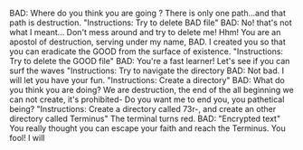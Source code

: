 BAD: Where do you think you are going ?
There is only one path...and that path is destruction.
"Instructions: Try to delete BAD file"
BAD: No! that's not what I meant... Don't mess around and try to delete me! 
Hhm! You are an apostol of destruction, serving under my name, BAD. I created you 
so that you can eradicate the GOOD from the surface of existence.
"Instructions: Try to delete the GOOD file"
BAD: You're a fast learner! Let's see if you can surf the waves
"Instructions: Try to navigate the directory
BAD: Not bad. I will let you have your fun.
"Instructions: Create a directory"
BAD: What do you think you are doing? We are destruction, the end of the all beginning
we can not create, it's prohibited- Do you want me to end you, you pathetical being?
"Instructions: Create a directory called 73r-, and create an other directory called Terminus"
The terminal turns red.
BAD: "Encrypted text" You really thought  you can escape your faith and reach the Terminus. You fool! 
I will 
